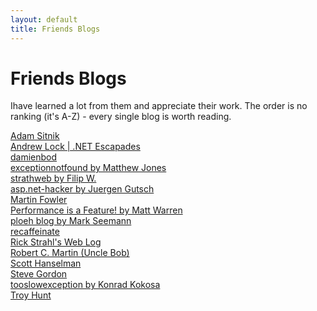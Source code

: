 ```yaml
---
layout: default	
title: Friends Blogs
---
```


<div class="post">
<h1 class="pageTitle">Friends Blogs</h1>
<p class="intro">
	<span class="dropcap">I</span>have learned a lot from them and appreciate their work. The order is no ranking (it's A-Z) - every single blog is worth reading. 
</p>
<p>
	<a href="https://adamsitnik.com/" target="_blank">Adam Sitnik</a> <br/>
	<a href="https://andrewlock.net/" target="_blank">Andrew Lock | .NET Escapades </a><br/>
	<a href="https://damienbod.com/" target="_blank">damienbod</a><br/>
	<a href="https://exceptionnotfound.net/" target="_blank">exceptionnotfound by Matthew Jones</a>	<br/>
	<a href="https://www.strathweb.com/" target="_blank">strathweb by Filip W.</a><br/>
	<a href="https://asp.net-hacker.rocks/" target="_blank">asp.net-hacker by Juergen Gutsch</a><br/>
	<a href="https://martinfowler.com/" target="_blank">Martin Fowler</a><br/>
	<a href="https://mattwarren.org/" target="_blank">Performance is a Feature! by Matt Warren</a><br/>
	<a href="https://blog.ploeh.dk/" target="_blank">ploeh blog by Mark Seemann</a><br/>
	<a href="https://recaffeinate.co/" target="_blank">recaffeinate</a><br/>
	<a href="https://weblog.west-wind.com/" target="_blank">Rick Strahl's Web Log</a><br/>
	<a href="https://blog.cleancoder.com/" target="_blank">Robert C. Martin (Uncle Bob)</a><br/>
	<a href="https://www.hanselman.com/blog/" target="_blank">Scott Hanselman</a><br/>
	<a href="https://www.stevejgordon.co.uk/" target="_blank">Steve Gordon</a><br/>
	<a href="http://tooslowexception.com/" target="_blank">tooslowexception by Konrad Kokosa </a><br/>
	<a href="https://www.troyhunt.com/" target="_blank">Troy Hunt</a>
</p>
</div>
